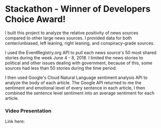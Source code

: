 # Stackathon - Winner of Developers Choice Award!

I built this project to analyze the relative positivity of news sources compared to other large news sources. I provided data for both center/unbiased, left leaning, right leaning, and conspiracy-grade sources.

I used the EventRegistry.org API to pull each news source's 50 most shared stories during the week June 4 - 8, 2018. I limited the news stories to political and other issues dealing with government, because of this, some sources had less than 50 stories during the time period. 

I then used Google's Cloud Natural Language sentiment analysis API to analyze the body of each article. The Google API returned to me the sentiment and emotional level of every sentence in each article, I then combined the sentence level sentiment into an average sentiment for each article.

### Video Presentation

Link here:

